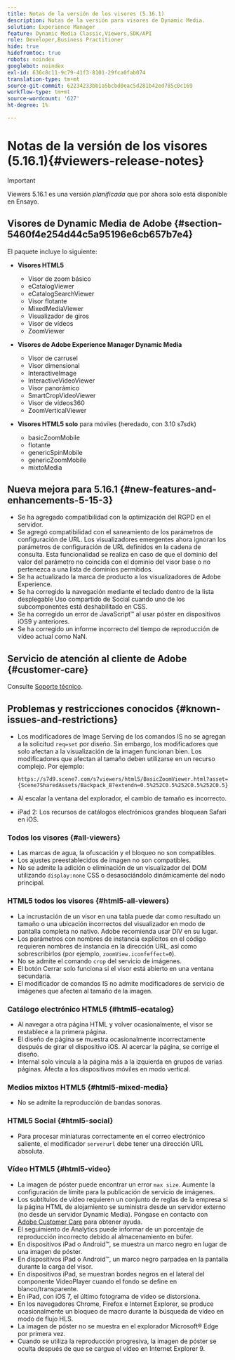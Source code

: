```yaml
---
title: Notas de la versión de los visores (5.16.1)
description: Notas de la versión para visores de Dynamic Media.
solution: Experience Manager
feature: Dynamic Media Classic,Viewers,SDK/API
role: Developer,Business Practitioner
hide: true
hidefromtoc: true
robots: noindex
googlebot: noindex
exl-id: 636c8c11-9c79-41f3-8101-29fca0fab074
translation-type: tm+mt
source-git-commit: 62234233bb1a5bcbd0eac5d281b42ed785c0c169
workflow-type: tm+mt
source-wordcount: '627'
ht-degree: 1%

---
```


# Notas de la versión de los visores (5.16.1){#viewers-release-notes}

<!-- Updated April 06, 2021 for the 5.16.1 release-->

>[!IMPORTANT]
>
>Viewers 5.16.1 es una versión *planificada* que por ahora solo está disponible en Ensayo.

## Visores de Dynamic Media de Adobe {#section-5460f4e254d44c5a95196e6cb657b7e4}

El paquete incluye lo siguiente:

* **Visores HTML5**

   * Visor de zoom básico
   * eCatalogViewer
   * eCatalogSearchViewer
   * Visor flotante
   * MixedMediaViewer
   * Visualizador de giros
   * Visor de vídeos
   * ZoomViewer

* **Visores de Adobe Experience Manager Dynamic Media**

   * Visor de carrusel
   * Visor dimensional
   * InteractiveImage
   * InteractiveVideoViewer
   * Visor panorámico
   * SmartCropVideoViewer
   * Visor de vídeos360
   * ZoomVerticalViewer

* **Visores HTML5 solo**  para móviles (heredado, con 3.10 s7sdk)

   * basicZoomMobile
   * flotante
   * genericSpinMobile
   * genericZoomMobile
   * mixtoMedia

## Nueva mejora para 5.16.1 {#new-features-and-enhancements-5-15-3}

* Se ha agregado compatibilidad con la optimización del RGPD en el servidor.
* Se agregó compatibilidad con el saneamiento de los parámetros de configuración de URL. Los visualizadores emergentes ahora ignoran los parámetros de configuración de URL definidos en la cadena de consulta. Esta funcionalidad se realiza en caso de que el dominio del valor del parámetro no coincida con el dominio del visor base o no pertenezca a una lista de dominios permitidos.
* Se ha actualizado la marca de producto a los visualizadores de Adobe Experience.
* Se ha corregido la navegación mediante el teclado dentro de la lista desplegable Uso compartido de Social cuando uno de los subcomponentes está deshabilitado en CSS.
* Se ha corregido un error de JavaScript™ al usar póster en dispositivos iOS9 y anteriores.
* Se ha corregido un informe incorrecto del tiempo de reproducción de vídeo actual como NaN.<!--  (CQ-4310148) -->

## Servicio de atención al cliente de Adobe {#customer-care}

Consulte [Soporte técnico](https://experienceleague.adobe.com/docs/dynamic-media-classic/using/intro/support.html#intro).

## Problemas y restricciones conocidos {#known-issues-and-restrictions}

* Los modificadores de Image Serving de los comandos IS no se agregan a la solicitud `req=set` por diseño. Sin embargo, los modificadores que solo afectan a la visualización de la imagen funcionan bien. Los modificadores que afectan al tamaño deben utilizarse en un recurso complejo. Por ejemplo:

   `https://s7d9.scene7.com/s7viewers/html5/BasicZoomViewer.html?asset= {Scene7SharedAssets/Backpack_B?extendn=0.5%252C0.5%252C0.5%252C0.5}`

* Al escalar la ventana del explorador, el cambio de tamaño es incorrecto.
* iPad 2: Los recursos de catálogos electrónicos grandes bloquean Safari en iOS.

### Todos los visores {#all-viewers}

* Las marcas de agua, la ofuscación y el bloqueo no son compatibles.
* Los ajustes preestablecidos de imagen no son compatibles.
* No se admite la adición o eliminación de un visualizador del DOM utilizando `display:none` CSS o desasociándolo dinámicamente del nodo principal.

### HTML5 todos los visores {#html5-all-viewers}

* La incrustación de un visor en una tabla puede dar como resultado un tamaño o una ubicación incorrectos del visualizador en modo de pantalla completa no nativo. Adobe recomienda usar DIV en su lugar.
* Los parámetros con nombres de instancia explícitos en el código requieren nombres de instancia en la dirección URL, así como sobrescribirlos (por ejemplo, `zoomView.iconfeffect=0`).
* No se admite el comando `crop` del servicio de imágenes.
* El botón Cerrar solo funciona si el visor está abierto en una ventana secundaria.
* El modificador de comandos IS no admite modificadores de servicio de imágenes que afecten al tamaño de la imagen.

### Catálogo electrónico HTML5 {#html5-ecatalog}

* Al navegar a otra página HTML y volver ocasionalmente, el visor se restablece a la primera página.
* El diseño de página se muestra ocasionalmente incorrectamente después de girar el dispositivo iOS. Al acercar la página, se corrige el diseño.
* Internal solo vincula a la página más a la izquierda en grupos de varias páginas. Afecta a los dispositivos móviles en modo vertical.

### Medios mixtos HTML5 {#html5-mixed-media}

* No se admite la reproducción de bandas sonoras.

### HTML5 Social {#html5-social}

* Para procesar miniaturas correctamente en el correo electrónico saliente, el modificador `serverurl` debe tener una dirección URL absoluta.

### Vídeo HTML5 {#html5-video}

* La imagen de póster puede encontrar un error `max size`. Aumente la configuración de límite para la publicación de servicio de imágenes.
* Los subtítulos de vídeo requieren un conjunto de reglas de la empresa si la página HTML de alojamiento se suministra desde un servidor externo (no desde un servidor Dynamic Media). Póngase en contacto con [Adobe Customer Care](https://experienceleague.adobe.com/docs/dynamic-media-classic/using/intro/support.html#intro) para obtener ayuda.
* El seguimiento de Analytics puede informar de un porcentaje de reproducción incorrecto debido al almacenamiento en búfer.
* En dispositivos iPad o Android™, se muestra un marco negro en lugar de una imagen de póster.
* En dispositivos iPad o Android™, un marco negro parpadea en la pantalla durante la carga del visor.
* En dispositivos iPad, se muestran bordes negros en el lateral del componente VideoPlayer cuando el fondo se define en blanco/transparente.
* En iPad, con iOS 7, el último fotograma de vídeo se distorsiona.
* En los navegadores Chrome, Firefox e Internet Explorer, se produce ocasionalmente un bloqueo de macro durante la búsqueda de vídeo en modo de flujo HLS.
* La imagen de póster no se muestra en el explorador Microsoft® Edge por primera vez.
* Cuando se utiliza la reproducción progresiva, la imagen de póster se oculta después de que se cargue el vídeo en Internet Explorer 9.
